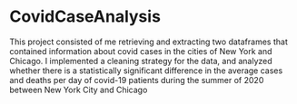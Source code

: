 # CovidCaseAnalysis
This project consisted of me retrieving and extracting two dataframes that contained information about covid cases in the cities of New York and Chicago. I implemented a cleaning strategy for the data, and analyzed whether there  is a statistically significant difference in the average cases and deaths per day of covid-19 patients during the summer of 2020 between New York City and Chicago
